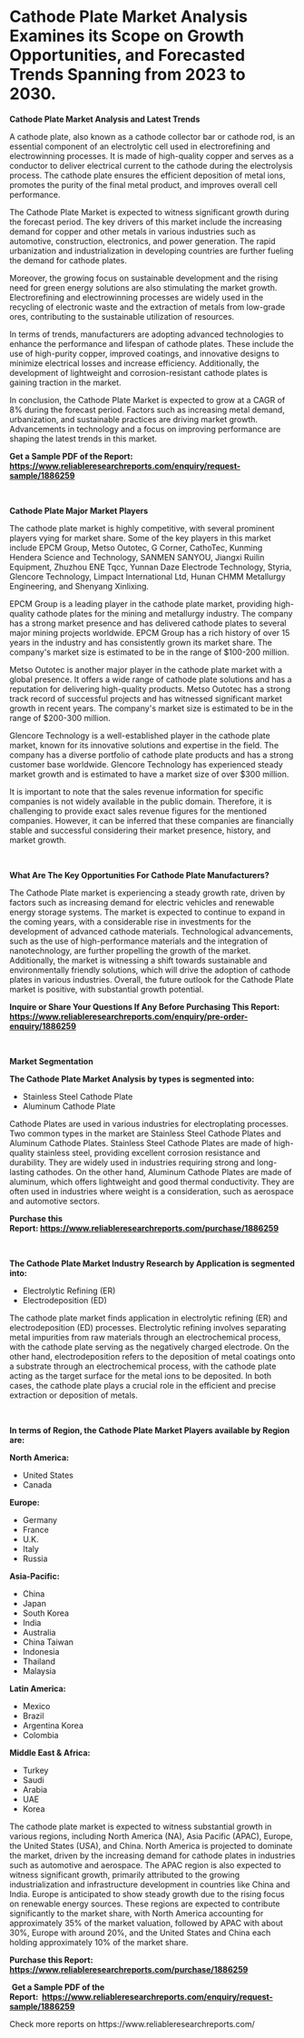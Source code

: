 <p><h1>Cathode Plate Market Analysis Examines its Scope on Growth Opportunities, and Forecasted Trends Spanning from 2023 to 2030.</h1></p><p><strong>Cathode Plate Market Analysis and Latest Trends</strong></p>
<p><p>A cathode plate, also known as a cathode collector bar or cathode rod, is an essential component of an electrolytic cell used in electrorefining and electrowinning processes. It is made of high-quality copper and serves as a conductor to deliver electrical current to the cathode during the electrolysis process. The cathode plate ensures the efficient deposition of metal ions, promotes the purity of the final metal product, and improves overall cell performance.</p><p>The Cathode Plate Market is expected to witness significant growth during the forecast period. The key drivers of this market include the increasing demand for copper and other metals in various industries such as automotive, construction, electronics, and power generation. The rapid urbanization and industrialization in developing countries are further fueling the demand for cathode plates.</p><p>Moreover, the growing focus on sustainable development and the rising need for green energy solutions are also stimulating the market growth. Electrorefining and electrowinning processes are widely used in the recycling of electronic waste and the extraction of metals from low-grade ores, contributing to the sustainable utilization of resources.</p><p>In terms of trends, manufacturers are adopting advanced technologies to enhance the performance and lifespan of cathode plates. These include the use of high-purity copper, improved coatings, and innovative designs to minimize electrical losses and increase efficiency. Additionally, the development of lightweight and corrosion-resistant cathode plates is gaining traction in the market.</p><p>In conclusion, the Cathode Plate Market is expected to grow at a CAGR of 8% during the forecast period. Factors such as increasing metal demand, urbanization, and sustainable practices are driving market growth. Advancements in technology and a focus on improving performance are shaping the latest trends in this market.</p></p>
<p><strong>Get a Sample PDF of the Report:&nbsp; <a href="https://www.reliableresearchreports.com/enquiry/request-sample/1886259">https://www.reliableresearchreports.com/enquiry/request-sample/1886259</a></strong></p>
<p>&nbsp;</p>
<p><strong>Cathode Plate Major Market Players</strong></p>
<p><p>The cathode plate market is highly competitive, with several prominent players vying for market share. Some of the key players in this market include EPCM Group, Metso Outotec, G Corner, CathoTec, Kunming Hendera Science and Technology, SANMEN SANYOU, Jiangxi Ruilin Equipment, Zhuzhou ENE Tqcc, Yunnan Daze Electrode Technology, Styria, Glencore Technology, Limpact International Ltd, Hunan CHMM Metallurgy Engineering, and Shenyang Xinlixing.</p><p>EPCM Group is a leading player in the cathode plate market, providing high-quality cathode plates for the mining and metallurgy industry. The company has a strong market presence and has delivered cathode plates to several major mining projects worldwide. EPCM Group has a rich history of over 15 years in the industry and has consistently grown its market share. The company's market size is estimated to be in the range of $100-200 million.</p><p>Metso Outotec is another major player in the cathode plate market with a global presence. It offers a wide range of cathode plate solutions and has a reputation for delivering high-quality products. Metso Outotec has a strong track record of successful projects and has witnessed significant market growth in recent years. The company's market size is estimated to be in the range of $200-300 million.</p><p>Glencore Technology is a well-established player in the cathode plate market, known for its innovative solutions and expertise in the field. The company has a diverse portfolio of cathode plate products and has a strong customer base worldwide. Glencore Technology has experienced steady market growth and is estimated to have a market size of over $300 million.</p><p>It is important to note that the sales revenue information for specific companies is not widely available in the public domain. Therefore, it is challenging to provide exact sales revenue figures for the mentioned companies. However, it can be inferred that these companies are financially stable and successful considering their market presence, history, and market growth.</p></p>
<p>&nbsp;</p>
<p><strong>What Are The Key Opportunities For Cathode Plate Manufacturers?</strong></p>
<p><p>The Cathode Plate market is experiencing a steady growth rate, driven by factors such as increasing demand for electric vehicles and renewable energy storage systems. The market is expected to continue to expand in the coming years, with a considerable rise in investments for the development of advanced cathode materials. Technological advancements, such as the use of high-performance materials and the integration of nanotechnology, are further propelling the growth of the market. Additionally, the market is witnessing a shift towards sustainable and environmentally friendly solutions, which will drive the adoption of cathode plates in various industries. Overall, the future outlook for the Cathode Plate market is positive, with substantial growth potential.</p></p>
<p><strong>Inquire or Share Your Questions If Any Before Purchasing This Report: <a href="https://www.reliableresearchreports.com/enquiry/pre-order-enquiry/1886259">https://www.reliableresearchreports.com/enquiry/pre-order-enquiry/1886259</a></strong></p>
<p>&nbsp;</p>
<p><strong>Market Segmentation</strong></p>
<p><strong>The Cathode Plate Market Analysis by types is segmented into:</strong></p>
<p><ul><li>Stainless Steel Cathode Plate</li><li>Aluminum Cathode Plate</li></ul></p>
<p><p>Cathode Plates are used in various industries for electroplating processes. Two common types in the market are Stainless Steel Cathode Plates and Aluminum Cathode Plates. Stainless Steel Cathode Plates are made of high-quality stainless steel, providing excellent corrosion resistance and durability. They are widely used in industries requiring strong and long-lasting cathodes. On the other hand, Aluminum Cathode Plates are made of aluminum, which offers lightweight and good thermal conductivity. They are often used in industries where weight is a consideration, such as aerospace and automotive sectors.</p></p>
<p><strong>Purchase this Report:&nbsp;<a href="https://www.reliableresearchreports.com/purchase/1886259">https://www.reliableresearchreports.com/purchase/1886259</a></strong></p>
<p>&nbsp;</p>
<p><strong>The Cathode Plate Market Industry Research by Application is segmented into:</strong></p>
<p><ul><li>Electrolytic Refining (ER)</li><li>Electrodeposition (ED)</li></ul></p>
<p><p>The cathode plate market finds application in electrolytic refining (ER) and electrodeposition (ED) processes. Electrolytic refining involves separating metal impurities from raw materials through an electrochemical process, with the cathode plate serving as the negatively charged electrode. On the other hand, electrodeposition refers to the deposition of metal coatings onto a substrate through an electrochemical process, with the cathode plate acting as the target surface for the metal ions to be deposited. In both cases, the cathode plate plays a crucial role in the efficient and precise extraction or deposition of metals.</p></p>
<p>&nbsp;</p>
<p><strong>In terms of Region, the Cathode Plate Market Players available by Region are:</strong></p>
<p>
    <p> <strong> North America: </strong>
        <ul>
            <li>United States</li>
            <li>Canada</li>
        </ul>
        </p> 
    <p> <strong> Europe: </strong>
        <ul>
            <li>Germany</li>
            <li>France</li>
            <li>U.K.</li>
            <li>Italy</li>
            <li>Russia</li>
        </ul>
        </p> 
    <p> <strong> Asia-Pacific: </strong>
        <ul>
            <li>China</li>
            <li>Japan</li>
            <li>South Korea</li>
            <li>India</li>
            <li>Australia</li>
            <li>China Taiwan</li>
            <li>Indonesia</li>
            <li>Thailand</li>
            <li>Malaysia</li>
        </ul>
        </p> 
    <p> <strong> Latin America: </strong>
        <ul>
            <li>Mexico</li>
            <li>Brazil</li>
            <li>Argentina Korea</li>
            <li>Colombia</li>
        </ul>
        </p> 
    <p> <strong> Middle East & Africa: </strong>
        <ul>
            <li>Turkey</li>
            <li>Saudi</li>
            <li>Arabia</li>
            <li>UAE</li>
            <li>Korea</li>
        </ul>
    </p>
    </p>
<p><p>The cathode plate market is expected to witness substantial growth in various regions, including North America (NA), Asia Pacific (APAC), Europe, the United States (USA), and China. North America is projected to dominate the market, driven by the increasing demand for cathode plates in industries such as automotive and aerospace. The APAC region is also expected to witness significant growth, primarily attributed to the growing industrialization and infrastructure development in countries like China and India. Europe is anticipated to show steady growth due to the rising focus on renewable energy sources. These regions are expected to contribute significantly to the market share, with North America accounting for approximately 35% of the market valuation, followed by APAC with about 30%, Europe with around 20%, and the United States and China each holding approximately 10% of the market share.</p></p>
<p><strong>Purchase this Report: <a href="https://www.reliableresearchreports.com/purchase/1886259">https://www.reliableresearchreports.com/purchase/1886259</a></strong></p>
<p>&nbsp;<strong>Get a Sample PDF of the Report:&nbsp;&nbsp;<a href="https://www.reliableresearchreports.com/enquiry/request-sample/1886259">https://www.reliableresearchreports.com/enquiry/request-sample/1886259</a></strong></p>
<p><strong></strong></p>
<p>Check more reports on https://www.reliableresearchreports.com/</p>